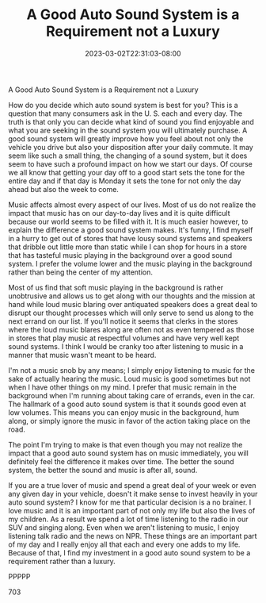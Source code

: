 ﻿---
title: "A Good Auto Sound System is a Requirement not a Luxury"
date: 2023-03-02T22:31:03-08:00
description: "Auto sound systems txt Tips for Web Success"
featured_image: "/images/Auto sound systems txt.jpg"
tags: ["Auto sound systems txt"]
---

A Good Auto Sound System is a Requirement not a Luxury

How do you decide which auto sound system is best for you? This is a question that many consumers ask in the U. S. each and every day. The truth is that only you can decide what kind of sound you find enjoyable and what you are seeking in the sound system you will ultimately purchase. A good sound system will greatly improve how you feel about not only the vehicle you drive but also your disposition after your daily commute. It may seem like such a small thing, the changing of a sound system, but it does seem to have such a profound impact on how we start our days. Of course we all know that getting your day off to a good start sets the tone for the entire day and if that day is Monday it sets the tone for not only the day ahead but also the week to come.

Music affects almost every aspect of our lives. Most of us do not realize the impact that music has on our day-to-day lives and it is quite difficult because our world seems to be filled with it. It is much easier however, to explain the difference a good sound system makes. It's funny, I find myself in a hurry to get out of stores that have lousy sound systems and speakers that dribble out little more than static while I can shop for hours in a store that has tasteful music playing in the background over a good sound system. I prefer the volume lower and the music playing in the background rather than being the center of my attention.

Most of us find that soft music playing in the background is rather unobtrusive and allows us to get along with our thoughts and the mission at hand while loud music blaring over antiquated speakers does a great deal to disrupt our thought processes which will only serve to send us along to the next errand on our list. If you'll notice it seems that clerks in the stores where the loud music blares along are often not as even tempered as those in stores that play music at respectful volumes and have very well kept sound systems. I think I would be cranky too after listening to music in a manner that music wasn't meant to be heard. 

I'm not a music snob by any means; I simply enjoy listening to music for the sake of actually hearing the music. Loud music is good sometimes but not when I have other things on my mind. I prefer that music remain in the background when I'm running about taking care of errands, even in the car. The hallmark of a good auto sound system is that it sounds good even at low volumes. This means you can enjoy music in the background, hum along, or simply ignore the music in favor of the action taking place on the road. 

The point I'm trying to make is that even though you may not realize the impact that a good auto sound system has on music immediately, you will definitely feel the difference it makes over time. The better the sound system, the better the sound and music is after all, sound. 

If you are a true lover of music and spend a great deal of your week or even any given day in your vehicle, doesn't it make sense to invest heavily in your auto sound system? I know for me that particular decision is a no brainer. I love music and it is an important part of not only my life but also the lives of my children. As a result we spend a lot of time listening to the radio in our SUV and singing along. Even when we aren't listening to music, I enjoy listening talk radio and the news on NPR. These things are an important part of my day and I really enjoy all that each and every one adds to my life. Because of that, I find my investment in a good auto sound system to be a requirement rather than a luxury.

PPPPP

703

